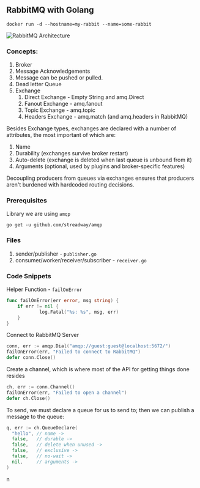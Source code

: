## RabbitMQ with Golang

``` shell
docker run -d --hostname=my-rabbit --name=some-rabbit
```

![RabbitMQ Architecture](https://lh3.googleusercontent.com/TmA6flkGzB1yc1xK6lGbJZ0YYqO__39trLIPxM62VUjsr09wClmbv9mT3WX4F0cuDssmkiHkekWR6AvXY0iVScuksmLxyM27FaJGYbgPezCIjRs-l8Ct3MfuUU3bRbpfWT6dhVBO)

### Concepts:

1. Broker
2. Message Acknowledgements
3. Message can be pushed or pulled.
4. Dead letter Queue
5. Exchange
   1. Direct Exchange - Empty String and amq.Direct
   2. Fanout Exchange - amq.fanout
   3. Topic Exchange - amq.topic
   4. Headers Exchange - amq.match (and amq.headers in RabbitMQ)

Besides Exchange types, exchanges are declared with a number of attributes, the most important of which are:

1. Name
2. Durability (exchanges survive broker restart)
3. Auto-delete (exchange is deleted when last queue is unbound from it)
4. Arguments (optional, used by plugins and broker-specific features)

Decoupling producers from queues via exchanges ensures that producers aren't burdened with hardcoded routing decisions.

### Prerequisites
Library we are using `amqp`

``` shell
go get -u github.com/streadway/amqp
```

### Files
1. sender/publisher - `publisher.go`
2. consumer/worker/receiver/subscriber - `receiver.go`

### Code Snippets
Helper Function - `failOnError`


``` go
func failOnError(err error, msg string) {
    if err != nil {
            log.Fatal("%s: %s", msg, err)
    }
}
```

Connect to RabbitMQ Server

``` go
conn, err := amqp.Dial("amqp://guest:guest@localhost:5672/")
failOnError(err, "Failed to connect to RabbitMQ")
defer conn.Close()
```

Create a channel, which is where most of the API for getting things done resides

``` go
ch, err := conn.Channel()
failOnError(err, "Failed to open a channel")
defer ch.Close()
```

To send, we must declare a queue for us to send to; then we can publish a message to the queue:

``` go
q, err := ch.QueueDeclare(
  "hello", // name ->
  false,   // durable ->
  false,   // delete when unused ->
  false,   // exclusive ->
  false,   // no-wait ->
  nil,     // arguments ->
)
```
n
